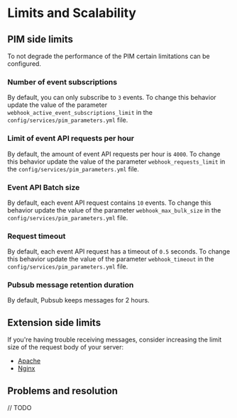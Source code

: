 # Limits and Scalability

## PIM side limits

To not degrade the performance of the PIM certain limitations can be configured.

### Number of event subscriptions

By default, you can only subscribe to `3` events. To change this behavior update the value of the parameter `webhook_active_event_subscriptions_limit` in the `config/services/pim_parameters.yml` file.

### Limit of event API requests per hour

By default, the amount of event API requests per hour is `4000`. To change this behavior update the value of the parameter `webhook_requests_limit` in the `config/services/pim_parameters.yml` file.

### Event API Batch size

By default, each event API request contains `10` events. To change this behavior update the value of the parameter `webhook_max_bulk_size` in the `config/services/pim_parameters.yml` file.

### Request timeout

By default, each event API request has a timeout of `0.5` seconds. To change this behavior update the value of the parameter `webhook_timeout` in the `config/services/pim_parameters.yml` file.

### Pubsub message retention duration

By default, Pubsub keeps messages for 2 hours.


## Extension side limits

If you're having trouble receiving messages, consider increasing the limit size of the request body of your server:

* [Apache](https://httpd.apache.org/docs/current/mod/core.html#limitrequestbody)
* [Nginx](http://nginx.org/en/docs/http/ngx_http_core_module.html#client_max_body_size)

## Problems and resolution
// TODO
